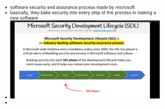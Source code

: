 - software security and assurance process made by microsoft
- basically, they bake security into every step of the process in making a new software
- ![image.png](../assets/image_1666818654033_0.png)
-